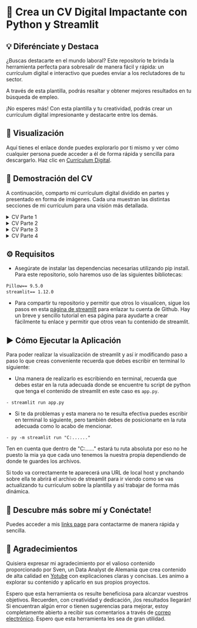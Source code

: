 # 🚀 Crea un CV Digital Impactante con Python y Streamlit

## 💡 Diferénciate y Destaca

¿Buscas destacarte en el mundo laboral? Este repositorio te brinda la herramienta perfecta para sobresalir de manera fácil y rápida: un currículum digital e interactivo que puedes enviar a los reclutadores de tu sector.

A través de esta plantilla, podrás resaltar y obtener mejores resultados en tu búsqueda de empleo.

¡No esperes más! Con esta plantilla y tu creatividad, podrás crear un currículum digital impresionante y destacarte entre los demás.

## 👀 Visualización

Aquí tienes el enlace donde puedes explorarlo por ti mismo y ver cómo cualquier persona puede acceder a él de forma rápida y sencilla para descargarlo. Haz clic en [Currículum Digital](https://cv-alex-marza.streamlit.app/).

## 🌟 Demostración del CV

A continuación, comparto mi currículum digital dividido en partes y presentado en forma de imágenes. Cada una muestran las distintas secciones de mi currículum para una visión más detallada.

<details>
<summary>CV Parte 1</summary>
<img src="./assets/CV_parte1.png?raw=true" alt="CV Parte 1" width="600"/>
</details>

<details>
<summary>CV Parte 2</summary>
<img src="./assets/CV_parte2.png?raw=true" alt="CV Parte 2" width="600"/>
</details>

<details>
<summary>CV Parte 3</summary>
<img src="./assets/CV_parte3.png?raw=true" alt="CV Parte 3" width="600"/>
</details>

<details>
<summary>CV Parte 4</summary>
<img src="./assets/CV_parte4.png?raw=true" alt="CV Parte 4" width="600"/>
</details>




## ⚙️ Requisitos

- Asegúrate de instalar las dependencias necesarias utilizando pip install. Para este repositorio, solo haremos uso de las siguientes bibliotecas:

```
Pillow== 9.5.0
streamlit== 1.12.0
```

- Para compartir tu repositorio y permitir que otros lo visualicen, sigue los pasos en esta [página de streamlit](https://streamlit.io/cloud) para enlazar tu cuenta de Github. Hay un breve y sencillo tutorial en esa página para ayudarte a crear fácilmente tu enlace y permitir que otros vean tu contenido de streamlit.

## ▶️ Cómo Ejecutar la Aplicación

Para poder realizar la visualización de streamlit y así ir modificando paso a paso lo que creas conveniente recuerda que debes escribir en terminal lo siguiente:

- Una manera de realizarlo es escribiendo en terminal, recuerda que debes estar en la ruta adecuada donde se encuentre tu script de python que tenga el contenido de streamlit en este caso es `app.py`.

```
- streamlit run app.py

```

- Si te da problemas y esta manera no te resulta efectiva puedes escribir en terminal lo siguiente, pero también debes de posicionarte en la ruta adecuada como lo acabo de mencionar.

```
- py -m streamlit run "C:......"
```

Ten en cuenta que dentro de "C:......" estará tu ruta absoluta por eso no he puesto la mia ya que cada uno tenemos la nuestra propia dependiendo de donde te guardes los archivos.

Si todo va correctamente te aparecerá una URL de local host y pnchando sobre ella te abrirá el archivo de streamlit para ir viendo como se vas actualizando tu curriculum sobre la plantilla y así trabajar de forma más dinámica.

## 🤝 Descubre más sobre mí y Conéctate!

Puedes acceder a mis [links page](https://alex-links-page.streamlit.app/) para contactarme de manera rápida y sencilla.

## 🙏 Agradecimientos

Quisiera expresar mi agradecimiento por el valioso contenido proporcionado por Sven, un Data Analyst de Alemania que crea contenido de alta calidad en [Yotube](https://www.youtube.com/@CodingIsFun) con explicaciones claras y concisas. Les animo a explorar su contenido y aplicarlo en sus propios proyectos.

Espero que esta herramienta os resulte beneficiosa para alcanzar vuestros objetivos. Recuerden, con creatividad y dedicación, ¡los resultados llegarán! Si encuentran algún error o tienen sugerencias para mejorar, estoy completamente abierto a recibir sus comentarios a través de [correo electrónico](alexmarzadatascience@gmail.com). Espero que esta herramienta les sea de gran utilidad.